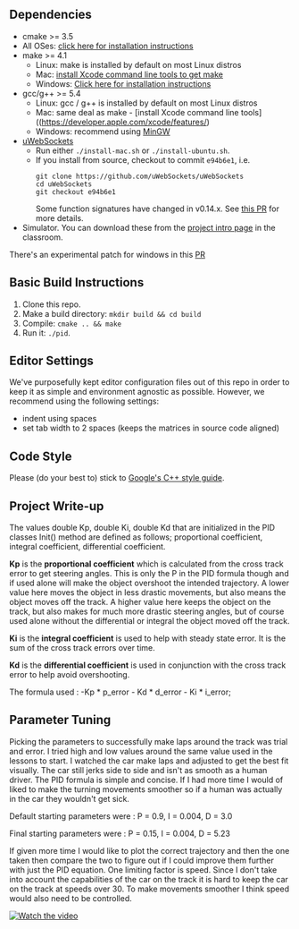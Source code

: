 ## Dependencies

* cmake >= 3.5
 * All OSes: [click here for installation instructions](https://cmake.org/install/)
* make >= 4.1
  * Linux: make is installed by default on most Linux distros
  * Mac: [install Xcode command line tools to get make](https://developer.apple.com/xcode/features/)
  * Windows: [Click here for installation instructions](http://gnuwin32.sourceforge.net/packages/make.htm)
* gcc/g++ >= 5.4
  * Linux: gcc / g++ is installed by default on most Linux distros
  * Mac: same deal as make - [install Xcode command line tools]((https://developer.apple.com/xcode/features/)
  * Windows: recommend using [MinGW](http://www.mingw.org/)
* [uWebSockets](https://github.com/uWebSockets/uWebSockets)
  * Run either `./install-mac.sh` or `./install-ubuntu.sh`.
  * If you install from source, checkout to commit `e94b6e1`, i.e.
    ```
    git clone https://github.com/uWebSockets/uWebSockets
    cd uWebSockets
    git checkout e94b6e1
    ```
    Some function signatures have changed in v0.14.x. See [this PR](https://github.com/udacity/CarND-MPC-Project/pull/3) for more details.
* Simulator. You can download these from the [project intro page](https://github.com/udacity/self-driving-car-sim/releases) in the classroom.

There's an experimental patch for windows in this [PR](https://github.com/udacity/CarND-PID-Control-Project/pull/3)

## Basic Build Instructions

1. Clone this repo.
2. Make a build directory: `mkdir build && cd build`
3. Compile: `cmake .. && make`
4. Run it: `./pid`.

## Editor Settings

We've purposefully kept editor configuration files out of this repo in order to
keep it as simple and environment agnostic as possible. However, we recommend
using the following settings:

* indent using spaces
* set tab width to 2 spaces (keeps the matrices in source code aligned)

## Code Style

Please (do your best to) stick to [Google's C++ style guide](https://google.github.io/styleguide/cppguide.html).

## Project Write-up
The values double Kp, double Ki, double Kd that are initialized in the PID classes Init() method are defined as follows; proportional coefficient, integral coefficient, differential coefficient.

**Kp** is the **proportional coefficient** which is calculated from the cross track error to get steering angles. This is only the P in the PID formula though and if used alone will make the object overshoot the intended trajectory. A lower value here moves the object in less drastic movements, but also means the object moves off the track.  A higher value here keeps the object on the track, but also makes for much more drastic steering angles, but of course used alone without the differential or integral the object moved off the track.

**Ki** is the **integral coefficient** is used to help with steady state error.  It is the sum of the cross track errors over time.

**Kd** is the **differential coefficient** is used in conjunction with the cross track error to help avoid overshooting.

The formula used : -Kp * p_error - Kd * d_error - Ki * i_error;

## Parameter Tuning
Picking the parameters to successfully make laps around the track was trial and error.  I tried high and low values around the same value used in the lessons to start.  I watched the car make laps and adjusted to get the best fit visually.  The car still jerks side to side and isn't as smooth as a human driver.  The PID formula is simple and concise.  If I had more time I would of liked to make the turning movements smoother so if a human was actually in the car they wouldn't get sick.


Default starting parameters were : P = 0.9, I = 0.004, D = 3.0

Final starting parameters were : P = 0.15, I = 0.004, D = 5.23


If given more time I would like to plot the correct trajectory and then the one taken then compare the two to figure out if I could improve them further with just the PID equation. One limiting factor is speed.  Since I don't take into account the capabilities of the car on the track it is hard to keep the car on the track at speeds over 30.  To make movements smoother I think speed would also need to be controlled.  

[![Watch the video](https://img.youtube.com/vi/zKsnU7Ixy-Q/0.jpg)](https://youtu.be/zKsnU7Ixy-Q)
